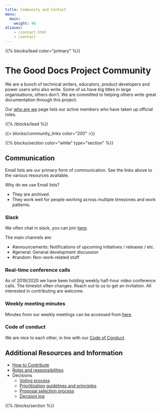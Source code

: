 ```yaml
---
title: Community and Contact
menu:
  main:
    weight: 40
aliases:
    - /contact.html
    - /contact
---
```


{{% blocks/lead color="primary" %}}
# The Good Docs Project Community

We are a bunch of technical writers, educators, product developers and power users who also write.
Some of us have big titles in large organisations; others don’t.
We are committed to helping others write great documentation through this project.

Our [who are we](/who-we-are) page lists our active members who have taken up official roles.

{{% /blocks/lead %}}

{{< blocks/community_links color="200" >}}

{{% blocks/section color="white" type="section" %}}

## Communication

Email lists are our primary form of communication.
See the links above to the various resources available.

Why do we use Email lists? 

* They are archived. 
* They work well for people working across multiple timezones and work patterns.

### Slack

We often chat in slack, you can join [here](https://join.slack.com/t/thegooddocs/shared_invite/enQtODkyNjI5MDc0NjE0LTUyNGFiZmU1MjIzNDMwN2E3NmQwODQwZmRkYWI5MDhlMzdjYzg4Nzg4YjM3ODA0NGE4MTgyYzdkMGViMTI2MDM).

The main channels are:

* #announcements: Notifications of upcoming initiatives / releases / etc.
* #general: General development discussion
* #random: Non-work-related stuff

### Real-time conference calls

As of 2019/2020 we have been holding weekly half-hour video conference calls. 
The timeslot often changes. 
Reach out to us to get an invitation. 
All interested in contributing are welcome.

### Weekly meeting minutes

Minutes from our weekly meetings can be accessed from [here](https://github.com/thegooddocsproject/governance/wiki/Weekly-Meetings). 

### Code of conduct

We are nice to each other, in line with our [Code of Conduct](https://github.com/thegooddocsproject/governance/blob/master/CodeOfConduct.md).

## Additional Resources and Information

* [How to Contribute](/contribute)
* [Roles and responsibilities](/roles)
* Decisions
  * [Voting process](/decisions)
  * [Prioritization guidelines and principles](/prioritization)
  * [Proposal selection process](/proposal-selection)
  * [Decision log](/decisionlog)

{{% /blocks/section %}}
